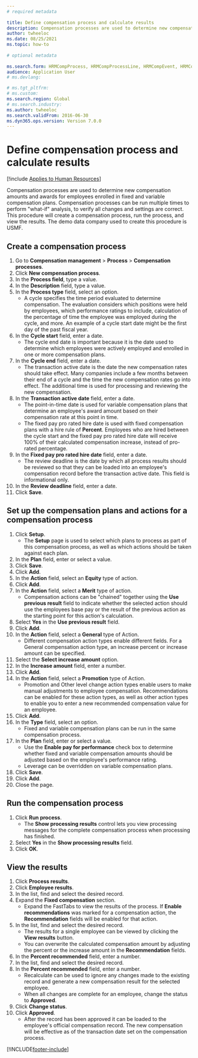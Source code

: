 ```yaml
--- 
# required metadata 
 
title: Define compensation process and calculate results
description: Compensation processes are used to determine new compensation amounts and awards for employees enrolled in fixed and variable compensation plans. 
author: twheeloc
ms.date: 08/25/2021
ms.topic: how-to 
 
# optional metadata 
 
ms.search.form: HRMCompProcess, HRMCompProcessLine, HRMCompEvent, HRMCompEventEmpl, HcmCompensationWorkspace 
audience: Application User 
# ms.devlang:  

# ms.tgt_pltfrm:  
# ms.custom:  
ms.search.region: Global
# ms.search.industry: 
ms.author: twheeloc
ms.search.validFrom: 2016-06-30 
ms.dyn365.ops.version: Version 7.0.0 
---
```


# Define compensation process and calculate results



[!include [Applies to Human Resources](../includes/applies-to-hr.md)]

Compensation processes are used to determine new compensation amounts and awards for employees enrolled in fixed and variable compensation plans. Compensation processes can be run multiple times to perform "what-if" analysis, to verify all changes and settings are correct. This procedure will create a compensation process, run the process, and view the results. The demo data company used to create this procedure is USMF.


## Create a compensation process
1. Go to **Compensation management** > **Process** > **Compensation processes**.
2. Click **New compensation process**.
3. In the **Process field**, type a value.
4. In the **Description** field, type a value.
5. In the **Process type** field, select an option.
    * A cycle specifies the time period evaluated to determine compensation. The evaluation considers which positions were held by employees, which performance ratings to include, calculation of the percentage of time the employee was employed during the cycle, and more. An example of a cycle start date might be the first day of the past fiscal year.  
6. In the **Cycle start** field, enter a date.
    * The cycle end date is important because it is the date used to determine which employees were actively employed and enrolled in one or more compensation plans.  
7. In the **Cycle end** field, enter a date.
    * The transaction active date is the date the new compensation rates should take effect. Many companies include a few months between their end of a cycle and the time the new compensation rates go into effect. The additional time is used for processing and reviewing the new compensation.  
8. In the **Transaction active date** field, enter a date.
    * The point-in-time date is used for variable compensation plans that determine an employee's award amount based on their compensation rate at this point in time.  
    * The fixed pay pro rated hire date is used with fixed compensation plans with a hire rule of **Percent**. Employees who are hired between the cycle start and the fixed pay pro rated hire date will receive 100% of their calculated compensation increase, instead of pro-rated percentage.  
9. In the **Fixed pay pro rated hire date** field, enter a date.
    * The review deadline is the date by which all process results should be reviewed so that they can be loaded into an employee's compensation record before the transaction active date. This field is informational only.  
10. In the **Review deadline** field, enter a date.
11. Click **Save**.

## Set up the compensation plans and actions for a compensation process
1. Click **Setup**.
    * The **Setup** page is used to select which plans to process as part of this compensation process, as well as which actions should be taken against each plan.  
2. In the **Plan** field, enter or select a value.
3. Click **Save**.
4. Click **Add**.
5. In the **Action** field, select an **Equity** type of action.
6. Click **Add**.
7. In the **Action** field, select a **Merit** type of action.
    * Compensation actions can be "chained" together using the **Use previous result** field to indicate whether the selected action should use the employees base pay or the result of the previous action as the starting point for this action's calculation.  
8. Select **Yes** in the **Use previous result** field.
9. Click **Add**.
10. In the **Action** field, select a **General** type of Action.
    * Different compensation action types enable different fields. For a General compensation action type, an increase percent or increase amount can be specified.  
11. Select the **Select increase amount** option.
12. In the **Increase amount** field, enter a number.
13. Click **Add**.
14. In the **Action** field, select a **Promotion** type of Action.
    * Promotion and Other level change action types enable users to make manual adjustments to employee compensation. Recommendations can be enabled for these action types, as well as other action types to enable you to enter a new recommended compensation value for an employee.  
15. Click **Add**.
16. In the **Type** field, select an option.
    * Fixed and variable compensation plans can be run in the same compensation process.  
17. In the **Plan** field, enter or select a value.
    * Use the **Enable pay for performance** check box to determine whether fixed and variable compensation amounts should be adjusted based on the employee's performance rating.  
    * Leverage can be overridden on variable compensation plans.  
18. Click **Save**.
19. Click **Add**.
20. Close the page.

## Run the compensation process
1. Click **Run process**.
    * The **Show processing results** control lets you view processing messages for the complete compensation process when processing has finished.  
2. Select **Yes** in the **Show processing results** field.
3. Click **OK**.

## View the results
1. Click **Process results**.
2. Click **Employee results**.
3. In the list, find and select the desired record.
4. Expand the **Fixed compensation** section.
    * Expand the FastTabs to view the results of the process. If **Enable recommendations** was marked for a compensation action, the **Recommendation** fields will be enabled for that action.  
5. In the list, find and select the desired record.
    * The results for a single employee can be viewed by clicking the **View results** button.  
    * You can overwrite the calculated compensation amount by adjusting the percent or the increase amount in the **Recommendation** fields.  
6. In the **Percent recommended** field, enter a number.
7. In the list, find and select the desired record.
8. In the **Percent recommended** field, enter a number.
    * Recalculate can be used to ignore any changes made to the existing record and generate a new compensation result for the selected employee.  
    * When all changes are complete for an employee, change the status to **Approved**.  
9. Click **Change status**.
10. Click **Approved**.
    * After the record has been approved it can be loaded to the employee's official compensation record. The new compensation will be effective as of the transaction date set on the compensation process.  



[!INCLUDE[footer-include](../includes/footer-banner.md)]
